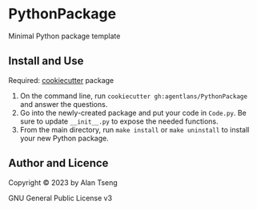 # PythonPackage
Minimal Python package template

## Install and Use
Required: [cookiecutter](https://www.cookiecutter.io/) package

1. On the command line, run `cookiecutter gh:agentlans/PythonPackage` and answer the questions.
2. Go into the newly-created package and put your code in `Code.py`. Be sure to update `__init__.py` to expose the needed functions.
3. From the main directory, run `make install` or `make uninstall` to install your new Python package.

## Author and Licence

Copyright ©️ 2023 by Alan Tseng

GNU General Public License v3
